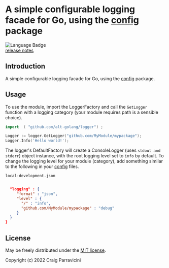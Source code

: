 A simple configurable logging facade for Go, using the [config](https://github.com/alt-golang/config)
package
=====================================


![Language Badge](https://img.shields.io/github/languages/top/alt-golang/logger) <br/>
[release notes](https://github.com/alt-golang/logger/blob/main/HISTORY.md)

<a name="intro">Introduction</a>
--------------------------------
A simple configurable logging facade for Go, using the [config](https://github.com/alt-golang/config)
package.

<a name="usage">Usage</a>
-------------------------

To use the module, import the LoggerFactory and call the `GetLogger` function with a logging category (your module
requires path is a sensible choice).

```go
import  ( "github.com/alt-golang/logger") ;

Logger := logger.GetLogger("github.com/MyModule/mypackage");
Logger.Info('Hello world!');

```

The logger's DefaultFactory will create a ConsoleLogger (uses `stdout and stderr`) object instance, with the root logging level
set to `info` by default.  To change the logging level for your module (category), add something similar to the
following in your [config](https://github.com/alt-golang/config) files.

`local-development.json`
```json

  "logging" : {
     "format" : "json",
     "level" : {
       "/" : "info",
       "github.com/MyModule/mypackage" : "debug"
     }
  }
}
```

<a name="license">License</a>
-----------------------------

May be freely distributed under the [MIT license](https://raw.githubusercontent.com/alt-javascript/config/main/LICENSE).

Copyright (c) 2022 Craig Parravicini    
